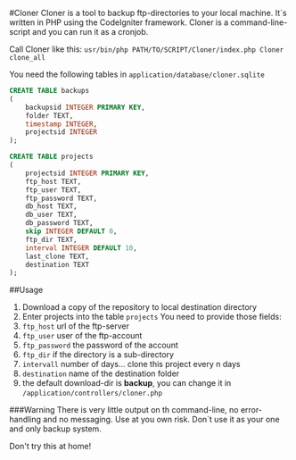 #Cloner
Cloner is a tool to backup ftp-directories to your local machine. It´s written in PHP using the CodeIgniter framework.
Cloner is a command-line-script and you can run it as a cronjob.

Call Cloner like this: ``usr/bin/php PATH/TO/SCRIPT/Cloner/index.php Cloner clone_all``

You need the following tables in ``application/database/cloner.sqlite``

```sql
CREATE TABLE backups
(
    backupsid INTEGER PRIMARY KEY,
    folder TEXT,
    timestamp INTEGER,
    projectsid INTEGER
);

CREATE TABLE projects
(
    projectsid INTEGER PRIMARY KEY,
    ftp_host TEXT,
    ftp_user TEXT,
    ftp_password TEXT,
    db_host TEXT,
    db_user TEXT,
    db_password TEXT,
    skip INTEGER DEFAULT 0,
    ftp_dir TEXT,
    interval INTEGER DEFAULT 10,
    last_clone TEXT,
    destination TEXT
);
```

##Usage
1. Download a copy of the repository to local destination directory
2. Enter projects into the table ``projects`` You need to provide those fields:
 1. ``ftp_host`` url of the ftp-server
 2. ``ftp_user`` user of the ftp-account
 3. ``ftp_password`` the password of the account
 4. ``ftp_dir`` if the directory is a sub-directory
 5. ``intervall`` number of days... clone this project every n days
 6. ``destination`` name of the destination folder
3. the default download-dir is **backup**, you can change it in ``/application/controllers/cloner.php``

###Warning
There is very little output on th command-line, no error-handling and no messaging. Use at you own risk. Don´t use it as your one and only backup system.

Don't try this at home!